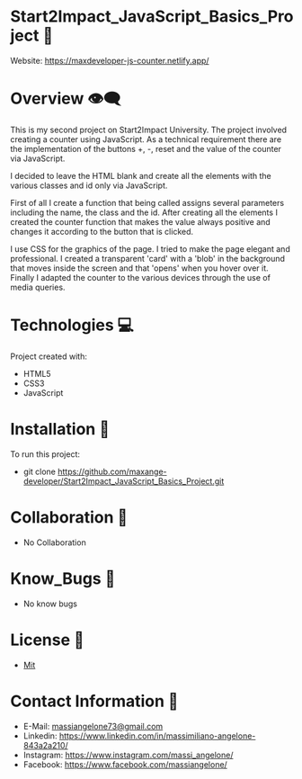 # Start2Impact_JavaScript_Basics_Project 📁

Website: https://maxdeveloper-js-counter.netlify.app/

# Overview 👁️‍🗨️

This is my second project on Start2Impact University. The project involved creating a counter using JavaScript. As a technical requirement there are the implementation of the buttons +, -, reset and the value of the counter via JavaScript.

I decided to leave the HTML blank and create all the elements with the various classes and id only via JavaScript. 

First of all I create a function that being called assigns several parameters including the name, the class and the id. 
After creating all the elements I created the counter function that makes the value always positive and changes it according to the button that is clicked.

I use CSS for the graphics of the page. I tried to make the page elegant and professional. I created a transparent 'card' with a 'blob' in the background that moves inside the screen and that 'opens' when you hover over it. 
Finally I adapted the counter to the various devices through the use of media queries.

# Technologies :computer:

Project created with:
* HTML5
* CSS3
* JavaScript

# Installation :rocket:

To run this project:
* git clone https://github.com/maxange-developer/Start2Impact_JavaScript_Basics_Project.git

# Collaboration :facepunch:

* No Collaboration

# Know_Bugs :anger:

* No know bugs

# License :page_facing_up:

* [Mit](https://choosealicense.com/licenses/mit/)

# Contact Information :speech_balloon:

* E-Mail: massiangelone73@gmail.com
* Linkedin: https://www.linkedin.com/in/massimiliano-angelone-843a2a210/
* Instagram: https://www.instagram.com/massi_angelone/
* Facebook: https://www.facebook.com/massiangelone/
